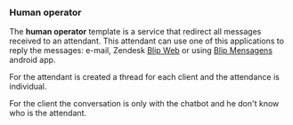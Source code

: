 ### Human operator

The **human operator** template is a service that redirect all messages received to an attendant. This attendant can use one of this applications to reply the messages: e-mail, Zendesk [Blip Web](https://web.blip.ai) or using [Blip Mensagens](https://play.google.com/store/apps/details?id=net.take.omni) android app.

For the attendant is created a thread for each client and the attendance is individual.

For the client the conversation is only with the chatbot and he don't know who is the attendant.
